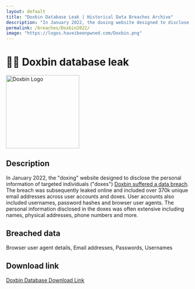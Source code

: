 ```yaml
---
layout: default
title: "Doxbin Database Leak | Historical Data Breaches Archive"
description: "In January 2022, the doxing website designed to disclose the personal information of targeted individuals (doxes) Doxbin suffered a data breach."
permalink: /breaches/Doxbin2022/
image: "https://logos.haveibeenpwned.com/Doxbin.png"
---
```


# 🕵️‍♂️ Doxbin database leak

<img src="https://logos.haveibeenpwned.com/Doxbin.png" alt="Doxbin Logo" width="200" height="200">

## Description

In January 2022, the &quot;doxing&quot; website designed to disclose the personal information of targeted individuals (&quot;doxes&quot;) <a href="https://redirect.trace.rip/?url=https://www.flashpoint-intel.com/blog/doxbin-leak/" target="_blank" rel="noopener">Doxbin suffered a data breach</a>. The breach was subsequently leaked online and included over 370k unique email addresses across user accounts and doxes. User accounts also included usernames, password hashes and browser user agents. The personal information disclosed in the doxes was often extensive including names, physical addresses, phone numbers and more.

## Breached data

Browser user agent details, Email addresses, Passwords, Usernames

## Download link

[Doxbin Database Download Link](https://redirect.trace.rip/?url=https://web.archive.org/web/20230125011725/https://cdn-116.anonfiles.com/k6h9EeSfyb/ddc1d3ff-1674610034/Doxbin.rar)
